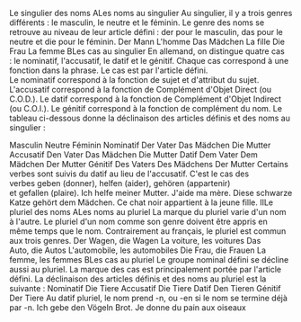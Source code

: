 Le singulier des noms
ALes noms au singulier
Au singulier, il y a trois genres différents : le masculin, le neutre et le féminin.
Le genre des noms se retrouve au niveau de leur article défini : der pour le masculin, das pour le neutre et die pour le féminin.
Der Mann
L'homme
Das Mädchen
La fille
Die Frau
La femme
BLes cas au singulier
En allemand, on distingue quatre cas : le nominatif, l'accusatif, le datif et le génitif.
Chaque cas correspond à une fonction dans la phrase. Le cas est par l'article défini.
Le nominatif correspond à la fonction de sujet et d'attribut du sujet.
L'accusatif correspond à la fonction de Complément d'Objet Direct (ou C.O.D.).
Le datif correspond à la fonction de Complément d'Objet Indirect (ou C.O.I.).
Le génitif correspond à la fonction de complément du nom.
Le tableau ci-dessous donne la déclinaison des articles définis et des noms au singulier :

Masculin
Neutre
Féminin
Nominatif
Der Vater
Das Mädchen
Die Mutter
Accusatif
Den Vater
Das Mädchen
Die Mutter
Datif
Dem Vater
Dem Mädchen
Der Mutter
Génitif
Des Vaters
Des Mädchens
Der Mutter
Certains verbes sont suivis du datif au lieu de l'accusatif.
C'est le cas des verbes geben (donner), helfen (aider), gehören (appartenir) et gefallen (plaire).
Ich helfe meiner Mutter.
J'aide ma mère.
Diese schwarze Katze gehört dem Mädchen.
Ce chat noir appartient à la jeune fille.
IILe pluriel des noms
ALes noms au pluriel
La marque du pluriel varie d'un nom à l'autre. Le pluriel d'un nom comme son genre doivent être appris en même temps que le nom.
Contrairement au français, le pluriel est commun aux trois genres.
Der Wagen, die Wagen
La voiture, les voitures
Das Auto, die Autos
L'automobile, les automobiles
Die Frau, die Frauen
La femme, les femmes
BLes cas au pluriel
Le groupe nominal défini se décline aussi au pluriel. La marque des cas est principalement portée par l'article défini.
La déclinaison des articles définis et des noms au pluriel est la suivante :
Nominatif
Die Tiere
Accusatif
Die Tiere
Datif
Den Tieren
Génitif
Der Tiere
Au datif pluriel, le nom prend -n, ou -en si le nom se termine déjà par -n.
Ich gebe den Vögeln Brot.
Je donne du pain aux oiseaux
